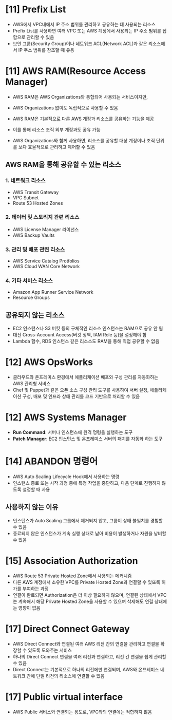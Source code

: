 # [11] Prefix List
- AWS에서 VPC내에서 IP 주소 범위를 관리하고 공유하는 데 사용되는 리소스
- Prefix List를 사용하면 여러 VPC 또는 AWS 계정에서 사용되는 IP 주소 범위를 집합으로 관리할 수 있음
- 보안 그룹(Security Group)이나 네트워크 ACL(Network ACL)과 같은 리소스에서 IP 주소 범위를 참조할 때 유용

# [11] AWS RAM(Resource Access Manager)
- AWS RAM은 AWS Organizations와 통합되어 사용되는 서비스이지만,
- AWS Organizations 없이도 독립적으로 사용할 수 있음
- AWS RAM은 기본적으로 다른 AWS 계정과 리소스를 공유하는 기능을 제공
- 이를 통해 리소스 조직 외부 계정과도 공유 가능

- AWS Organizations와 함께 사용하면, 리소스를 공유할 대상 계정이나 조직 단위를 보다 효율적으로 관리하고 제어할 수 있음

## AWS RAM을 통해 공유할 수 있는 리소스
### 1. 네트워크 리소스
- AWS Transit Gateway
- VPC Subnet
- Route 53 Hosted Zones

### 2. 데이터 및 스토리지 관련 리소스
- AWS License Manager 라이선스
- AWS Backup Vaults

### 3. 관리 및 배포 관련 리소스
- AWS Service Catalog Protfolios
- AWS Cloud WAN Core Network

### 4. 기타 서비스 리소스
- Amazon App Runner Service Network
- Resource Groups

## 공유되지 않는 리소스
- EC2 인스턴스나 S3 버킷 등의 구체적인 리소스 인스턴스는 RAM으로 공유 안 됨
- 대신 Cross-Account Access(버킷 정책, IAM Role 등)을 설정해야 함
- Lambda 함수, RDS 인스턴스 같은 리소스도 RAM을 통해 직접 공유할 수 없음

# [12] AWS OpsWorks
- 클라우드와 온프레미스 환경에서 애플리케이션 배포와 구성 관리를 자동화하는 AWS 관리형 서비스
- Chef 및 Puppet과 같은 오픈 소스 구성 관리 도구를 사용하여 서버 설정, 애플리케이션 구성, 배포 및 인프라 상태 관리를 코드 기반으로 처리할 수 있음

# [12] AWS Systems Manager
- **Run Command**: 서버나 인스턴스에 원격 명령을 실행하는 도구
- **Patch Manager**: EC2 인스턴스 및 온프레미스 서버의 패치를 자동화 하는 도구

# [14] ABANDON 명령어
- AWS Auto Scaling Lifecycle Hook에서 사용하는 명령
- 인스턴스 종료 또는 시작 과정 중에 특정 작업을 중단하고, 다음 단계로 진행하지 않도록 설정할 때 사용

## 사용하지 않는 이유
- 인스턴스가 Auto Scaling 그룹에서 제거되지 않고, 그룹이 상태 불일치를 경험할 수 있음
- 종료되지 않은 인스턴스가 계속 실행 상태로 남아 비용이 발생하거나 자원을 낭비할 수 있음

# [15] Association Authorization
- AWS Route 53 Private Hosted Zone에서 사용되는 메커니즘
- 다른 AWS 계정에서 소유한 VPC를 Private Hosted Zone과 연결할 수 있또록 허가를 부여하는 과정
- 연결이 완료되면 Authorization은 더 이상 필요하지 않으며, 연결된 상태에서 VPC는 계속해서 해당 Private Hosted Zone을 사용할 수 있으며 삭제해도 연결 상태에는 영향이 없음

# [17] Direct Connect Gateway
- AWS Direct Connect와 연결된 여러 AWS 리전 간의 연결을 관리하고 연결을 확장할 수 있도록 도와주는 서비스
- 하나의 Direct Connect 연결을 여러 리전과 연결하고, 리전 간 연결을 쉽게 관리할 수 있음
- Direct Connect는 기본적으로 하나의 리전에만 연결되며, AWS와 온프레미스 네트워크 간에 단일 리전의 리소스에 연결할 수 있음

# [17] Public virtual interface
- AWS Public 서비스와 연결되는 용도로, VPC와의 연결에는 적합하지 않음